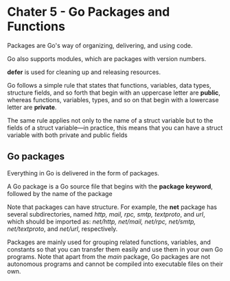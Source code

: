 # Chater 5 - Go Packages and Functions

Packages are Go's way of organizing, delivering, and using code.

Go also supports modules, which are packages with version numbers.

__defer__  is used for cleaning up and releasing resources.

Go follows a simple rule that states that functions, variables, data types, structure fields, and so forth that begin with an uppercase letter are __public__,
 whereas functions, variables, types, and so on that begin with a lowercase letter are __private__. 

The same rule applies not only to the name of a struct variable but to the fields of a struct variable—in practice, this means that you 
 can have a struct variable with both private and public fields

## Go packages

Everything in Go is delivered in the form of packages.

A Go package is a Go source file that begins with the __package keyword__, followed by the name of the package

Note that packages can have structure. For example, the __net__ package has several subdirectories,
 named _http, mail, rpc, smtp, textproto_, and _url_, which should be imported as:
 _net/http, net/mail, net/rpc, net/smtp, net/textproto_, and _net/url_, respectively.

Packages are mainly used for grouping related functions, variables, and constants so that you can transfer them easily and use them in your own Go programs. 
Note that apart from the _main_ package, Go packages are not autonomous programs and cannot be compiled into executable files on their own.



